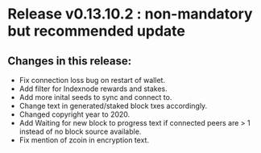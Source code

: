 # Release v0.13.10.2 : <b>non-mandatory</b> but <b>recommended</b> update 
## Changes in this release:
- Fix connection loss bug on restart of wallet.
- Add filter for Indexnode rewards and stakes.
- Add more inital seeds to sync and connect to.
- Change text in generated/staked block txes accordingly.
- Changed copyright year to 2020.
- Add Waiting for new block to progress text if connected peers are > 1 instead of no block source available.
- Fix mention of zcoin in encryption text.